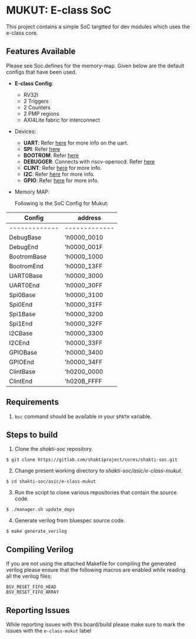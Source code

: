 # MUKUT: E-class SoC

This project contains a simple SoC targtted for dev modules which uses the e-class core.

## Features Available
Please see Soc.defines for the memory-map. Given below are the default configs that have been used.
* __E-class Config__:
    * RV32I
    * 2 Triggers
    * 2 Counters
    * 2 PMP regions
    * AXI4Lite fabric for interconnect
* Devices:
    * __UART__: Refer [here](https://gitlab.com/shaktiproject/uncore/devices/blob/master/uart/uart_driver.c) for more info on the uart.
    * __SPI__: Refer [here](https://gitlab.com/shaktiproject/uncore/devices/blob/master/spi/)
    * __BOOTROM__: Refer [here](https://gitlab.com/shaktiproject/uncore/devices/blob/master/bootrom/)
    * __DEBUGGER__: Connects with riscv-openocd. Refer [here](https://gitlab.com/shaktiproject/uncore/devices/blob/master/riscvDebug013)
    * __CLINT__: Refer [here](https://gitlab.com/shaktiproject/uncore/devices/blob/master/clint/clint.defines) for more info.
    * __I2C__: Refer [here](https://gitlab.com/shaktiproject/uncore/devices/blob/master/i2c) for more info.
    * __GPIO__: Refer [here](https://gitlab.com/shaktiproject/uncore/devices/tree/master/gpio) for more info.

* Memory MAP:

  Following is the SoC Config for Mukut:

| Config | address|
|---------|-------|
|-------------|-------------|
|  DebugBase  |  'h0000_0010|  
|  DebugEnd   |  'h0000_001F|
|  BootromBase|  'h0000_1000|
|  BootromEnd |  'h0000_13FF| 
|  UART0Base  |  'h0000_3000|
|  UART0End   |  'h0000_30FF|
|  Spi0Base   |  'h0000_3100|
|  Spi0End    |  'h0000_31FF|
|  Spi1Base   |  'h0000_3200|
|  Spi1End    |  'h0000_32FF|
|  I2CBase    |  'h0000_3300|
|  I2CEnd     |  'h0000_33FF|
|  GPIOBase   |  'h0000_3400|
|  GPIOEnd    |  'h0000_34FF|
|  ClintBase  |  'h0200_0000|
|  ClintEnd   |  'h020B_FFFF|


## Requirements
1. `bsc` command should be available in your `$PATH` variable.

## Steps to build

1. Clone the *shakti-soc* repository.
```
$ git clone https://gitlab.com/shaktiproject/cores/shakti-soc.git
```

2. Change present working directory to *shakti-soc/asic/e-class-mukut*.
```
$ cd shakti-soc/asic/e-class-mukut
```

3. Run the script to clone various repositories that contain the source code.
```
$ ./manager.sh update_deps
```

4. Generate verilog from bluespec source code.
```
$ make generate_verilog
```
## Compiling Verilog
If you are not using the attached Makefile for compiling the generated verilog please ensure
that the following macros are enabled while reading all the verilog files:

```
BSV_RESET_FIFO_HEAD 
BSV_RESET_FIFO_ARRAY
```

## Reporting Issues
While reporting issues with this board/build please make sure to mark the issues with the `e-class-mukut` label


